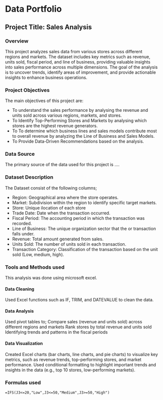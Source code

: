 # Data Portfolio
## Project Title: Sales Analysis

### Overview
This project analyzes sales data from various stores across different regions and markets. The dataset includes key metrics such as revenue, units sold, fiscal period, and line of business, providing valuable insights into sales performance across multiple dimensions. The goal of the analysis is to uncover trends, identify areas of improvement, and provide actionable insights to enhance business operations.

### Project Objectives
The main objectives of this project are:  
- To understand the sales performance by analysing the revenue and units sold across various regions, markets, and stores.
- To Identify Top-Performing Stores and Markets by analysing which stores are the highest revenue generators.
- To To determine which business lines and sales models contribute most to overall revenue by analyzing the Line of Business and Sales Models.
- To Provide Data-Driven Recommendations based on the analysis.

### Data Source
The primary source of the data used for this project is ....

### Dataset Description
The Dataset consist of the following columns; 
- Region: Geographical area where the store operates.
- Market: Subdivision within the region to identify specific target markets.
- Store: Unique ilocation of each store
- Trade Date: Date when the transaction occurred.
- Fiscal Period: The accounting period in which the transaction was recorded.
- Line of Business: The unique organization sector that the or transaction falls under.
- Revenue: Total amount generated from sales.
- Units Sold: The number of units sold in each transaction.
- Transaction Category: Classification of the transaction based on the unit sold (Low, medium, high).

### Tools and Methods used
This analysis was done using microsoft excel.

#### Data Cleaning
Used Excel functions such as IF, TRIM, and DATEVALUE to clean the data.

#### Data Analysis
Used pivot tables to;
Compare sales (revenue and units sold) across different regions and markets
Rank stores by total revenue and units sold
Identifying trends and patterns in the fiscal periods

#### Data Visualization
Created Excel charts (bar charts, line charts, and pie charts) to visualize key metrics, such as revenue trends, top-performing stores, and market performance.
Used conditional formatting to highlight important trends and insights in the data (e.g., top 10 stores, low-performing markets).

### Formulas used
``` excel
=IFS(J3<=20,"Low",J3<=50,"Medium",J3>=50,"High")
```




